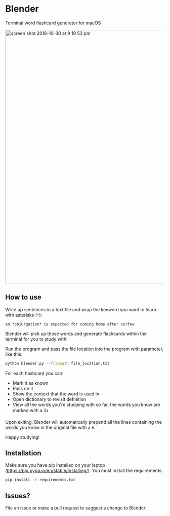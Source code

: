 # Blender
Terminal word flashcard generator for macOS

<img width="802" alt="screen shot 2018-10-30 at 9 19 53 pm" src="https://user-images.githubusercontent.com/6395458/47765943-9a2beb80-dc89-11e8-91aa-d7b2925bbe84.png">

## How to use
Write up sentences in a text file and wrap the keyword you want to learn with asterisks (`*`):

`an *objurgation* is expected for coming home after curfew`

Blender will pick up those words and generate flashcards within the terminal for you to study with!

Run the program and pass the file location into the program with parameter, like this:

```bash
python blender.py --filepath file_location.txt
```

For each flashcard you can:
- Mark it as known
- Pass on it
- Show the context that the word is used in
- Open dictionary to revisit definition
- View all the words you're studying with so far, the words you know are marked with a 👍

Upon exiting, Blender will automatically prepend all the lines containing the words you know in the original file with a `#`.

Happy studying!

## Installation
Make sure you have pip installed on your laptop (https://pip.pypa.io/en/stable/installing/).
You must install the requirements:

```bash
pip install -r requirements.txt
```

## Issues?
File an issue or make a pull request to suggest a change to Blender!

